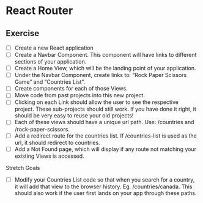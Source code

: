 # React Router

## Exercise

- [ ] Create a new React application
- [ ] Create a Navbar Component. This component will have links to different sections of your application.
- [ ] Create a Home View, which will be the landing point of your application.
- [ ] Under the Navbar Component, create links to: “Rock Paper Scissors Game” and “Countries List”.
- [ ] Create components for each of those Views.
- [ ] Move code from past projects into this new project.
- [ ] Clicking on each Link should allow the user to see the respective project. These sub-projects should still work. If you have done it right, it should be very easy to reuse your old projects!
- [ ] Each of these views should have a unique url path. Use: /countries and /rock-paper-scissors.
- [ ] Add a redirect route for the countries list. If /countries-list is used as the url, it should redirect to countries.
- [ ] Add a Not Found page, which will display if any route not matching your existing Views is accessed.

Stretch Goals
- [ ] Modify your Countries List code so that when you search for a country, it will add that view to the browser history. Eg. /countries/canada. This should also work if the user first lands on your app through these paths.
